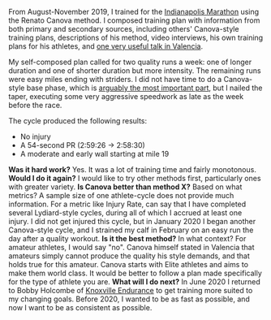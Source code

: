 From August-November 2019, I trained for the [Indianapolis Marathon](https://monumentalmarathon.com/) using the Renato Canova method. I composed training plan with information from both primary and secondary sources, including others' Canova-style training plans, descriptions of his method, video interviews, his own training plans for his athletes, and [one very useful talk in Valencia](https://www.sltr.us/2019/08/renato-pdf.html).

My self-composed plan called for two quality runs a week: one of longer duration and one of shorter duration but more intensity. The remaining runs were easy miles ending with striders. I did not have time to do a Canova-style base phase, which is [arguably the most important part](https://nateruns.blogspot.com/2015/02/throwback-thursday-meeting-canova.html), but I nailed the taper, executing some very aggressive speedwork as late as the week before the race.

The cycle produced the following results:

 - No injury
 - A 54-second PR (2:59:26 → 2:58:30)
 - A moderate and early wall starting at mile 19

**Was it hard work?** Yes. It was a lot of training time and fairly monotonous.
**Would I do it again?** I would like to try other methods first, particularly ones with greater variety.
**Is Canova better than method X?** Based on what metrics? A sample size of one athlete-cycle does not provide much information. For a metric like Injury Rate, can say that I have completed several Lydiard-style cycles, during all of which I accrued at least one injury. I did not get injured this cycle, but in January 2020 I began another Canova-style cycle, and I strained my calf in February on an easy run the day after a quality workout.
**Is it the best method?** In what context? For amateur athletes, I would say "no". Canova himself stated in Valencia that amateurs simply cannot produce the quality his style demands, and that holds true for this amateur. Canova starts with Elite athletes and aims to make them world class. It would be better to follow a plan made specifically for the type of athlete you are.
**What will I do next?** In June 2020 I returned to Bobby Holcombe of [Knoxville Endurance](http://www.knoxvilleendurance.com/) to get training more suited to my changing goals. Before 2020, I wanted to be as fast as possible, and now I want to be as consistent as possible.
